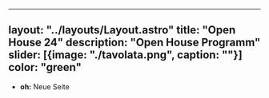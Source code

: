 
---
layout: "../layouts/Layout.astro"
title: "Open House 24"
description: "Open House Programm"
slider: [{image: "./tavolata.png", caption: ""}]
color: "green"
---

- **oh:**
  Neue Seite
